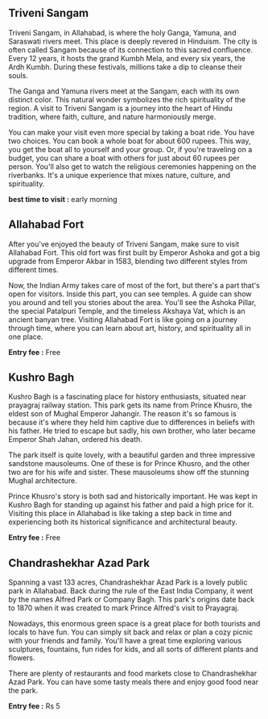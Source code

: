 ## Triveni Sangam

<CustomImage src="best-places-to-visit-in-prayagraj/sangam-min.png" alt="tiveni sangam , prayagraj" />

Triveni Sangam, in Allahabad, is where the holy Ganga, Yamuna, and Saraswati rivers meet. This place is deeply revered in Hinduism. The city is often called Sangam because of its connection to this sacred confluence. Every 12 years, it hosts the grand Kumbh Mela, and every six years, the Ardh Kumbh. During these festivals, millions take a dip to cleanse their souls.

The Ganga and Yamuna rivers meet at the Sangam, each with its own distinct color. This natural wonder symbolizes the rich spirituality of the region. A visit to Triveni Sangam is a journey into the heart of Hindu tradition, where faith, culture, and nature harmoniously merge.

You can make your visit even more special by taking a boat ride. You have two choices. You can book a whole boat for about 600 rupees. This way, you get the boat all to yourself and your group. Or, if you're traveling on a budget, you can share a boat with others for just about 60 rupees per person. You'll also get to watch the religious ceremonies happening on the riverbanks. It's a unique experience that mixes nature, culture, and spirituality.

**best time to visit :** early morning

## Allahabad Fort

<CustomImage src="best-places-to-visit-in-prayagraj/akbarfort.jpg" alt="Allahabad Fort (Akbar Fort) , prayagraj" />

After you've enjoyed the beauty of Triveni Sangam, make sure to visit Allahabad Fort. This old fort was first built by Emperor Ashoka and got a big upgrade from Emperor Akbar in 1583, blending two different styles from different times.

Now, the Indian Army takes care of most of the fort, but there's a part that's open for visitors. Inside this part, you can see temples. A guide can show you around and tell you stories about the area. You'll see the Ashoka Pillar, the special Patalpuri Temple, and the timeless Akshaya Vat, which is an ancient banyan tree. Visiting Allahabad Fort is like going on a journey through time, where you can learn about art, history, and spirituality all in one place.

**Entry fee :** Free

## Kushro Bagh

<CustomImage src="best-places-to-visit-in-prayagraj/khusro1.png" alt="kushro bagh , prayagraj" />

Kushro Bagh is a fascinating place for history enthusiasts, situated near prayagraj railway station. This park gets its name from Prince Khusro, the eldest son of Mughal Emperor Jahangir. The reason it's so famous is because it's where they held him captive due to differences in beliefs with his father. He tried to escape but sadly, his own brother, who later became Emperor Shah Jahan, ordered his death.

<CustomImage src="best-places-to-visit-in-prayagraj/kushro2.png" alt="kushro bagh map, prayagraj" />

The park itself is quite lovely, with a beautiful garden and three impressive sandstone mausoleums. One of these is for Prince Khusro, and the other two are for his wife and sister. These mausoleums show off the stunning Mughal architecture.

Prince Khusro's story is both sad and historically important. He was kept in Kushro Bagh for standing up against his father and paid a high price for it. Visiting this place in Allahabad is like taking a step back in time and experiencing both its historical significance and architectural beauty.

**Entry fee :** Free

## Chandrashekhar Azad Park

<CustomImage src="best-places-to-visit-in-prayagraj/azadpark.jpg" alt="Chandrashekhar Azad Park, prayagraj" />

Spanning a vast 133 acres, Chandrashekhar Azad Park is a lovely public park in Allahabad. Back during the rule of the East India Company, it went by the names Alfred Park or Company Bagh. This park's origins date back to 1870 when it was created to mark Prince Alfred's visit to Prayagraj.

Nowadays, this enormous green space is a great place for both tourists and locals to have fun. You can simply sit back and relax or plan a cozy picnic with your friends and family. You'll have a great time exploring various sculptures, fountains, fun rides for kids, and all sorts of different plants and flowers.

There are plenty of restaurants and food markets close to Chandrashekhar Azad Park. You can have some tasty meals there and enjoy good food near the park.

**Entry fee :** Rs 5
